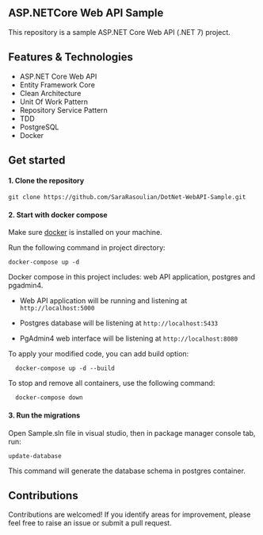 ## ASP.NETCore Web API Sample

This repository is a sample ASP.NET Core Web API (.NET 7) project.

## Features & Technologies
- ASP.NET Core Web API
- Entity Framework Core
- Clean Architecture
- Unit Of Work Pattern
- Repository Service Pattern
- TDD
- PostgreSQL
- Docker

## Get started

#### 1. Clone the repository

```
git clone https://github.com/SaraRasoulian/DotNet-WebAPI-Sample.git
```
#### 2. Start with docker compose

Make sure [docker](https://docs.docker.com/get-docker/) is installed on your machine.

Run the following command in project directory:

```
docker-compose up -d
```

Docker compose in this project includes: web API application, postgres and pgadmin4.

- Web API application will be running and listening at `http://localhost:5000`

- Postgres database will be listening at `http://localhost:5433`

- PgAdmin4 web interface will be listening at `http://localhost:8080`


To apply your modified code, you can add build option:

```
  docker-compose up -d --build
```

To stop and remove all containers, use the following command:

```
  docker-compose down
```


#### 3. Run the migrations

Open Sample.sln file in visual studio, then in package manager console tab, run:

```
update-database
```

This command will generate the database schema in postgres container.

## Contributions
Contributions are welcomed! If you identify areas for improvement, please feel free to raise an issue or submit a pull request.
